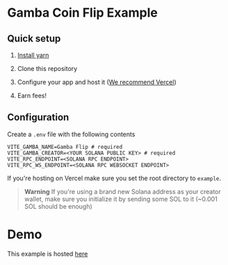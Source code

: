 # Gamba Coin Flip Example

## Quick setup

1. [Install yarn](https://classic.yarnpkg.com/lang/en/docs/install/)

2. Clone this repository

3. Configure your app and host it ([We recommend Vercel](https://vercel.com/))

4. Earn fees!

## Configuration

Create a `.env` file with the following contents

```
VITE_GAMBA_NAME=Gamba Flip # required
VITE_GAMBA_CREATOR=<YOUR SOLANA PUBLIC KEY> # required
VITE_RPC_ENDPOINT=<SOLANA RPC ENDPOINT>
VITE_RPC_WS_ENDPOINT=<SOLANA RPC WEBSOCKET ENDPOINT>
```

If you're hosting on Vercel make sure you set the root directory to `example`.

> **Warning**
> If you're using a brand new Solana address as your creator wallet, make sure you initialize it by sending some SOL to it (~0.001 SOL should be enough)

# Demo

This example is hosted [here](https://flip.gamba.so)
